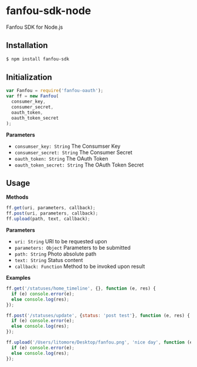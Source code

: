 # fanfou-sdk-node
Fanfou SDK for Node.js

## Installation

```bash
$ npm install fanfou-sdk
```
## Initialization

```javascript
var Fanfou = require('fanfou-oauth');
var ff = new Fanfou(
  consumer_key,
  consumer_secret,
  oauth_token,
  oauth_token_secret
);
````
**Parameters**

- `consumser_key: String` The Consumser Key
- `consumser_secret: String` The Consumer Secret
- `oauth_token: String` The OAuth Token
- `oauth_token_secret: String` The OAuth Token Secret

## Usage

**Methods**

```javascript
ff.get(uri, parameters, callback);
ff.post(uri, parameters, callback);
ff.upload(path, text, callback);
```

**Parameters**

- `uri: String` URI to be requested upon
- `parameters: Object` Parameters to be submitted
- `path: String` Photo absolute path
- `text: String` Status content
- `callback: Function` Method to be invoked upon result

**Examples**

```javascript
ff.get('/statuses/home_timeline', {}, function (e, res) {
  if (e) console.error(e);
  else console.log(res);
});

ff.post('/statuses/update', {status: 'post test'}, function (e, res) {
  if (e) console.error(e);
  else console.log(res);
});

ff.upload('/Users/litomore/Desktop/fanfou.png', 'nice day', function (e, res) {
  if (e) console.error(e);
  else console.log(res);
});
```
